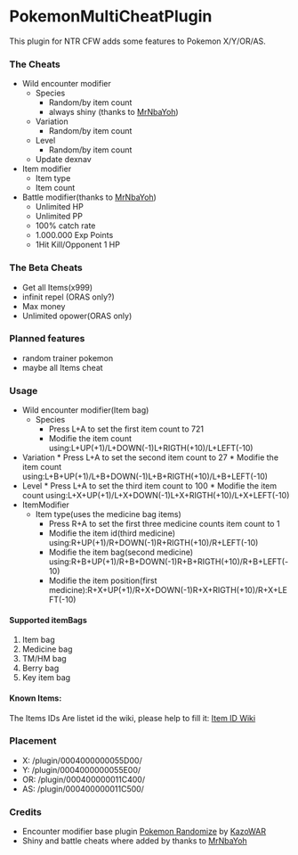 PokemonMultiCheatPlugin
==================================

This plugin for NTR CFW adds some features to Pokemon X/Y/OR/AS.

### The Cheats

* Wild encounter modifier
    * Species
        * Random/by item count
        * always shiny (thanks to [MrNbaYoh](https://github.com/MrNbaYoh))
    * Variation
        * Random/by item count
    * Level
        * Random/by item count
    * Update dexnav
* Item modifier
    * Item type
    * Item count
* Battle modifier(thanks to [MrNbaYoh](https://github.com/MrNbaYoh))
    * Unlimited HP
    * Unlimited PP
    * 100% catch rate
    * 1.000.000 Exp Points
    * 1Hit Kill/Opponent 1 HP

### The Beta Cheats

* Get all Items(x999)
* infinit repel (ORAS only?)
* Max money
* Unlimited opower(ORAS only)

### Planned features

* random trainer pokemon
* maybe all Items cheat

### Usage

* Wild encounter modifier(Item bag)
   * Species
       * Press L+A to set the first item count to 721
       * Modifie the item count using:L+UP(+1)/L+DOWN(-1)L+RIGTH(+10)/L+LEFT(-10) 
 * Variation
       * Press L+A to set the second item count to 27
       * Modifie the item count using:L+B+UP(+1)/L+B+DOWN(-1)L+B+RIGTH(+10)/L+B+LEFT(-10) 
 * Level
       * Press L+A to set the third item count to 100
       * Modifie the item count using:L+X+UP(+1)/L+X+DOWN(-1)L+X+RIGTH(+10)/L+X+LEFT(-10) 
* ItemModifier
    * Item type(uses the medicine bag items)
        * Press R+A to set the first three medicine counts item count to 1
        * Modifie the item id(third medicine) using:R+UP(+1)/R+DOWN(-1)R+RIGTH(+10)/R+LEFT(-10)
        * Modifie the item bag(second medicine) using:R+B+UP(+1)/R+B+DOWN(-1)R+B+RIGTH(+10)/R+B+LEFT(-10)  
        * Modifie the item position(first medicine):R+X+UP(+1)/R+X+DOWN(-1)R+X+RIGTH(+10)/R+X+LEFT(-10)

#### Supported itemBags

1. Item bag
2. Medicine bag
3. TM/HM bag
4. Berry bag
5. Key item bag

#### Known Items:

The Items IDs Are listet id the wiki, please help to fill it:
[Item ID Wiki](https://github.com/hartmannaf/PokemonCheatPlugin/wiki/itemList)

### Placement

* X:  /plugin/0004000000055D00/
* Y:  /plugin/0004000000055E00/
* OR: /plugin/000400000011C400/
* AS: /plugin/000400000011C500/


### Credits
* Encounter modifier base plugin [Pokemon Randomize](https://gbatemp.net/threads/pokemon-randomize-a-pokemon-x-y-or-as-ntr-cfw-plugin.397096/) by [KazoWAR](https://gbatemp.net/members/kazowar.133086/)
* Shiny and battle cheats where added by thanks to [MrNbaYoh](https://github.com/MrNbaYoh)
